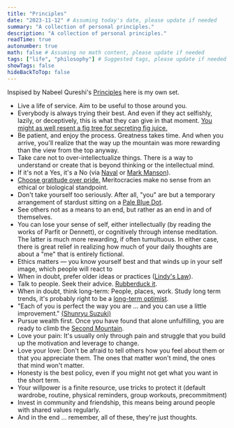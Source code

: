 ```yaml
---
title: "Principles"
date: "2023-11-12" # Assuming today's date, please update if needed
summary: "A collection of personal principles."
description: "A collection of personal principles."
readTime: true
autonumber: true
math: false # Assuming no math content, please update if needed
tags: ["life", "philosophy"] # Suggested tags, please update if needed
showTags: false
hideBackToTop: false
---
```


Inspised by Nabeel Qureshi's [Principles](https://nabeelqu.substack.com/p/principles) here is my own set.

- Live a life of service. Aim to be useful to those around you.
- Everybody is always trying their best. And even if they act selfishly, lazily, or deceptively, this is what they can give in that moment. [You might as well resent a fig tree for secreting fig juice.](https://www.goodreads.com/quotes/11696038-that-sort-of-person-is-bound-to-do-that-you)
- Be patient, and enjoy the process. Greatness takes time. And when you arrive, you'll realize that the way up the mountain was more rewarding than the view from the top anyway.
- Take care not to over-intellectualize things. There is a way to understand or create that is beyond thinking or the intellectual mind.
- If it's not a Yes, it's a No (via [Naval](https://www.youtube.com/watch?v=KYmLzmJtmAE) or [Mark Manson](https://markmanson.net/fuck-yes)).
- [Choose gratitude over pride.](https://youtu.be/Dcx1BTcmmx4?list=PLOXn0rUD2D-eBMO44WUaxRFYqwv61pDaa&t=1257) Meritocracies make no sense from an ethical or biological standpoint.
- Don't take yourself too seriously. After all, "you" are but a temporary arrangement of stardust sitting on a [Pale Blue Dot](https://science.nasa.gov/resource/voyager-pale-blue-dot-download/).
- See others not as a means to an end, but rather as an end in and of themselves.
- You can lose your sense of self, either intellectually (by reading the works of Parfit or Dennett), or cognitively through intense meditation. The latter is much more rewarding, if often tumultuous. In either case, there is great relief in realizing how much of your daily thoughts are about a "me" that is entirely fictional.
- Ethics matters — you know yourself best and that winds up in your self image, which people will react to
- When in doubt, prefer older ideas or practices ([Lindy's Law](https://en.wikipedia.org/wiki/Lindy_effect)).
- Talk to people. Seek their advice. [Rubberduck it](https://en.wikipedia.org/wiki/Rubber_duck_debugging).
- When in doubt, think long-term: People, places, work. Study long term trends, it's probably right to be a [long-term optimist](https://www.amazon.com/Factfulness-Reasons-World-Things-Better/dp/1250107814).
- "Each of you is perfect the way you are ... and you can use a little improvement." [(Shunryu Suzuki)](https://www.goodreads.com/quotes/249957-each-of-you-is-perfect-the-way-you-are)
- Pursue wealth first. Once you have found that alone unfulfilling, you are ready to climb the [Second Mountain](https://www.amazon.com/Second-Mountain-David-Brooks/dp/0812993268).
- Love your pain: It's usually only through pain and struggle that you build up the motivation and leverage to change.
- Love your love: Don't be afraid to tell others how you feel about them or that you appreciate them. The ones that matter won't mind, the ones that mind won't matter.
- Honesty is the best policy, even if you might not get what you want in the short term.
- Your willpower is a finite resource, use tricks to protect it (default wardrobe, routine, physical reminders, group workouts, precommitment)
- Invest in community and friendship, this means being around people with shared values regularly.
- And in the end … remember, all of these, they're just thoughts.
